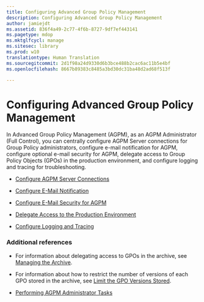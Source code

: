 ```yaml
---
title: Configuring Advanced Group Policy Management
description: Configuring Advanced Group Policy Management
author: jamiejdt
ms.assetid: 836f4a49-2c77-4f6b-8727-9df7ef443141
ms.pagetype: mdop
ms.mktglfcycl: manage
ms.sitesec: library
ms.prod: w10
translationtype: Human Translation
ms.sourcegitcommit: 2d1f98a24d9330d6b3bce488b2cac6ac11b5e4bf
ms.openlocfilehash: 8667b89383c8485a3bd30dc31ba48d2ad68f513f

---
```



# Configuring Advanced Group Policy Management


In Advanced Group Policy Management (AGPM), as an AGPM Administrator (Full Control), you can centrally configure AGPM Server connections for Group Policy administrators, configure e-mail notification for AGPM, configure optional e-mail security for AGPM, delegate access to Group Policy Objects (GPOs) in the production environment, and configure logging and tracing for troubleshooting.

-   [Configure AGPM Server Connections](configure-agpm-server-connections-agpm30ops.md)

-   [Configure E-Mail Notification](configure-e-mail-notification-agpm30ops.md)

-   [Configure E-Mail Security for AGPM](configure-e-mail-security-for-agpm-agpm30ops.md)

-   [Delegate Access to the Production Environment](delegate-access-to-the-production-environment-agpm30ops.md)

-   [Configure Logging and Tracing](configure-logging-and-tracing-agpm30ops.md)

### Additional references

-   For information about delegating access to GPOs in the archive, see [Managing the Archive](managing-the-archive.md).

-   For information about how to restrict the number of versions of each GPO stored in the archive, see [Limit the GPO Versions Stored](limit-the-gpo-versions-stored-agpm30ops.md).

-   [Performing AGPM Administrator Tasks](performing-agpm-administrator-tasks-agpm30ops.md)

 

 








<!--HONumber=Jun16_HO4-->


